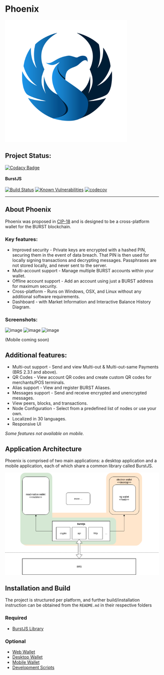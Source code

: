 # Phoenix

<img src="./assets/phoenix.png" width="400" />

## Project Status:

[![Codacy Badge](https://api.codacy.com/project/badge/Grade/81a6119af03d4a7e8a55c65999884709)](https://www.codacy.com/app/ohager/phoenix?utm_source=github.com&amp;utm_medium=referral&amp;utm_content=burst-apps-team/phoenix&amp;utm_campaign=Badge_Grade)


#### BurstJS 

[![Build Status](https://travis-ci.org/burst-apps-team/phoenix.svg?branch=develop)](https://travis-ci.org/burst-apps-team/phoenix) 
[![Known Vulnerabilities](https://snyk.io/test/github/burst-apps-team/phoenix/badge.svg?targetFile=lib%2Fpackage.json)](https://snyk.io/test/github/burst-apps-team/phoenix?targetFile=lib%2Fpackage.json)
[![codecov](https://codecov.io/gh/burst-apps-team/phoenix/branch/develop/graph/badge.svg)](https://codecov.io/gh/burst-apps-team/phoenix)

---

## About Phoenix


Phoenix was proposed in [CIP-18](https://github.com/burst-apps-team/CIPs/blob/master/cip-0018.md) and is designed to be a cross-platform wallet for the BURST blockchain.

### Key features:
- Improved security - Private keys are encrypted with a hashed PIN, securing them in the event of data breach. That PIN is then used for locally signing transactions and decrypting messages. Passphrases are not stored locally, and never sent to the server. 
- Multi-account support - Manage multiple BURST accounts within your wallet.
- Offline account support - Add an account using just a BURST address for maximum security.
- Cross-platform - Runs on Windows, OSX, and Linux without any additional software requirements.
- Dashboard - with Market Information and Interactive Balance History Diagram.

### Screenshots:
![image](https://user-images.githubusercontent.com/42594751/56260794-73be0900-608d-11e9-8532-c41a02f383d8.png)
![image](https://user-images.githubusercontent.com/42594751/56260204-32c4f500-608b-11e9-940a-c807f050436b.png)
![image](https://user-images.githubusercontent.com/42594751/56260226-4bcda600-608b-11e9-8794-c13ac9ffa493.png)

(Mobile coming soon)

## Additional features:
- Multi-out support - Send and view Multi-out & Multi-out-same Payments (BRS 2.3.1 and above).
- QR Codes - View account QR codes and create custom QR codes for merchants/POS terminals.
- Alias support - View and register BURST Aliases.
- Messages support - Send and receive encrypted and unencrypted messages.
- View peers, blocks, and transactions.
- Node Configuration - Select from a predefined list of nodes or use your own.
- Localized in 30 languages.
- Responsive UI

*Some features not available on mobile.*

## Application Architecture

Phoenix is comprised of two main applications: a desktop application and a mobile application, each of which share a common library called BurstJS. 

![Application Architecture Diagram](assets/architecture.png "Application Architecture Diagram")


## Installation and Build

The project is structured per platform, and further build/installation instruction can be obtained from the `README.md` in their respective folders

### Required 
- [BurstJS Library](/lib/README.md)

### Optional
- [Web Wallet](/web/angular-wallet/README.md)
- [Desktop Wallet](/desktop/wallet/README.md)
- [Mobile Wallet](/mobile/README.md)
- [Development Scripts](/scripts/README.md)

